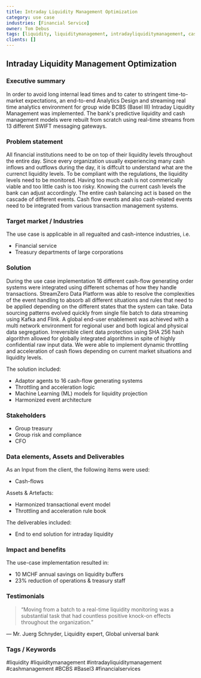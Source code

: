 ```yaml
---
title: Intraday Liquidity Management Optimization
category: use case
industries: [Financial Service]
owner: Tom Debus
tags: [liquidity, liquiditymanagement, intradayliquiditymanagement, cashmanagement, BCBS, Basel3, financialservices]
clients: []
---
```


## Intraday Liquidity Management Optimization

### Executive summary
In order to avoid long internal lead times and to cater to stringent time-to-market expectations, an end-to-end Analytics Design and streaming real time analytics environment for group wide BCBS (Basel III) Intraday Liquidity Management was implemented. The bank's predictive liquidity and cash management models were rebuilt from scratch using real-time streams from 13 different SWIFT messaging gateways.

### Problem statement
All financial institutions need to be on top of their liquidity levels throughout the entire day. Since every organization usually experiencing many cash inflows and outflows during the day, it is diffcult to understand what are the currenct liquidity levels. To be compliant with the regulations, the liquidity levels need to be monitored. Having too much cash is not commerically viable and too little cash is too risky. Knowing the current cash levels the bank can adjust accordingly. The entire cash balancing act is based on the cascade of different events. Cash flow events and also cash-related events need to be integrated from various transaction management systems. 

### Target market / Industries
The use case is applicable in all regualted and cash-intence industries, i.e. 
- Financial service
- Treasury departments of large corporations

### Solution
During the use case implementation 16 different cash-flow generating order systems were integrated using different schemas of how they handle transactions. 
StreamZero Data Platform was able to resolve the complexities of the event handling to absorb all different situations and rules that need to be applied depending on the different states that the system can take.
Data sourcing patterns evolved quickly from single file batch to data streaming using Kafka and Flink. A global end-user enablement was achieved with a multi network environment for regional user and both logical and physical data segregation. Irreversible client data protection using SHA 256 hash algorithm allowed for globally integrated algorithms in spite of highly confidential raw input data.
We were able to implement dynamic throttling and acceleration of cash flows depending on current market situations and liquidity levels.

The solution included:
- Adaptor agents to 16 cash-flow generating systems
- Throttling and acceleration logic
- Machine Learning (ML) models for liquidity projection
- Harmonized event architecture

### Stakeholders
- Group treasury
- Group risk and compliance
- CFO

### Data elements, Assets and Deliverables
As an Input from the client, the following items were used:
- Cash-flows

Assets & Artefacts:
- Harmonized transactional event model
- Throttling and acceleration rule book

The deliverables included:
- End to end solution for intraday liquidity

### Impact and benefits
The use-case implementation resulted in:
- 10 MCHF annual savings on liquidity buffers
- 23% reduction of operations & treasury staff

### Testimonials
>“Moving from a batch to a real-time liquidity monitoring was a substantial task that had countless positive knock-on effects throughout the organization.”

— Mr. Juerg Schnyder, Liquidity expert, Global universal bank

### Tags / Keywords
#liquidity #liquiditymanagement #intradayliquiditymanagement #cashmanagement #BCBS #Basel3 #financialservices